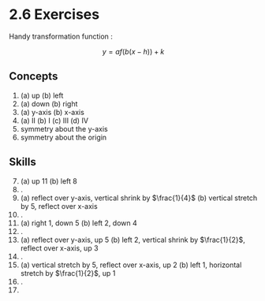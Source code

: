 # 2.6 Exercises

Handy transformation function :

$$
y=af(b(x-h))+k
$$

## Concepts

1. (a) up (b) left
2. (a) down (b) right
3. (a) y-axis (b) x-axis
4. (a) II (b) I (c) III (d) IV
5. symmetry about the y-axis
6. symmetry about the origin

## Skills

7. (a) up 11 (b) left 8
8. .
9. (a) reflect over y-axis, vertical shrink by $\frac{1}{4}$ (b) vertical stretch by $5$, reflect over x-axis
10. .
11. (a) right 1, down 5 (b) left 2, down 4
12. .
13. (a) reflect over y-axis, up 5 (b) left 2, vertical shrink by $\frac{1}{2}$, reflect over x-axis, up 3
14. .
15. (a) vertical stretch by 5, reflect over x-axis, up 2 (b) left 1, horizontal stretch by $\frac{1}{2}$, up 1
16. .
17. 